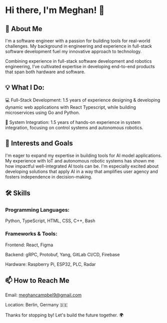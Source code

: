 # Hi there, I'm Meghan! 👋

## 🚀 About Me

I'm a software engineer with a passion for building tools for real-world challenges. My background in engineering and experience in full-stack software development fuel my innovative approach to technology.

Combining experience in full-stack software development and robotics engineering, I’ve cultivated expertise in developing end-to-end products that span both hardware and software.

## 💡 What I Do:

💻 Full-Stack Development: 1.5 years of experience designing & developing dynamic web applications with React Typescript, while building microservices using Go and Python.

🤖 System Integration: 1.5 years of hands-on experience in system integration, focusing on control systems and autonomous robotics.

## 🌱 Interests and Goals

I'm eager to expand my expertise in building tools for AI model applications. My experience with IoT and autonomous robotic systems has shown me how impactful well-integrated AI tools can be. I'm especially excited about developing solutions that apply AI in a way that amplifies user agency and fosters independence in decision-making.

## 🛠 Skills

### Programming Languages:

Python, TypeScript, HTML, CSS, C++, Bash

### Frameworks & Tools:

Frontend: React, Figma

Backend: gRPC, Protobuf, Yang, GitLab CI/CD, Firebase

Hardware: Raspberry Pi, ESP32, PLC, Radar

## 📫 How to Reach Me

Email: meghancampbel9@gmail.com

Location: Berlin, Germany 🇩🇪

Thanks for stopping by! Let's build the future together. 🌍
